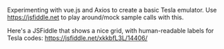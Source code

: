 Experimenting with vue.js and Axios to create a basic Tesla emulator. Use https://jsfiddle.net to play around/mock sample calls with this.

Here's a JSFiddle that shows a nice grid, with human-readable labels for Tesla codes: https://jsfiddle.net/xkkbfL3L/14406/
